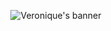 <p align="center">
  <img alt="Veronique's banner" src="https://pbs.twimg.com/profile_banners/1089815197357768710/1681840470/1500x500"/>
</p>
